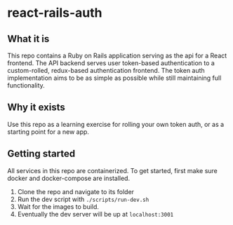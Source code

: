# react-rails-auth

## What it is
This repo contains a Ruby on Rails application serving as the api for a React frontend. The API backend serves user token-based authentication to a custom-rolled, redux-based authentication frontend. The token auth implementation aims to be as simple as possible while still maintaining full functionality.

## Why it exists
Use this repo as a learning exercise for rolling your own token auth, or as a starting point for a new app. 

## Getting started
All services in this repo are containerized. To get started, first make sure docker and docker-compose are installed.
1. Clone the repo and navigate to its folder
1. Run the dev script with `./scripts/run-dev.sh`
1. Wait for the images to build. 
1. Eventually the dev server will be up at `localhost:3001`
